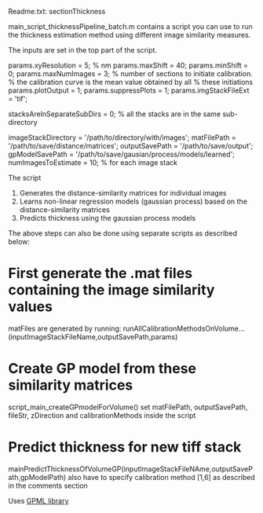Readme.txt: sectionThickness

main_script_thicknessPipeline_batch.m contains a script you can use to run the thickness estimation method using different image similarity measures.

The inputs are set in the top part of the script.

params.xyResolution = 5; % nm
params.maxShift = 40;
params.minShift = 0;
params.maxNumImages = 3; % number of sections to initiate calibration.
                % the calibration curve is the mean value obtained by all
                % these initiations
params.plotOutput = 1;
params.suppressPlots = 1;
params.imgStackFileExt = 'tif';

stacksAreInSeparateSubDirs = 0; % all the stacks are in the same sub-directory

imageStackDirectory = '/path/to/directory/with/images';
matFilePath = '/path/to/save/distance/matrices';
outputSavePath = '/path/to/save/output';
gpModelSavePath = '/path/to/save/gausian/process/models/learned';
numImagesToEstimate = 10; % for each image stack

The script
1. Generates the distance-similarity matrices for individual images
2. Learns non-linear regression models (gaussian process) based on the distance-similarity matrices
3. Predicts thickness using the gaussian process models

The above steps can also be done using separate scripts as described below:

# First generate the .mat files containing the image similarity values
matFiles are generated by running:
runAllCalibrationMethodsOnVolume...
    (inputImageStackFileName,outputSavePath,params)

# Create GP model from these similarity matrices
script_main_createGPmodelForVolume()
set matFilePath, outputSavePath, fileStr, zDirection and calibrationMethods inside the script

# Predict thickness for new tiff stack
mainPredictThicknessOfVolumeGP(inputImageStackFileNAme,outputSavePath,gpModelPath)
also have to specify calibration method [1,6] as described in the comments section


Uses [GPML library](http://www.gaussianprocess.org/gpml/code/matlab/doc/)
